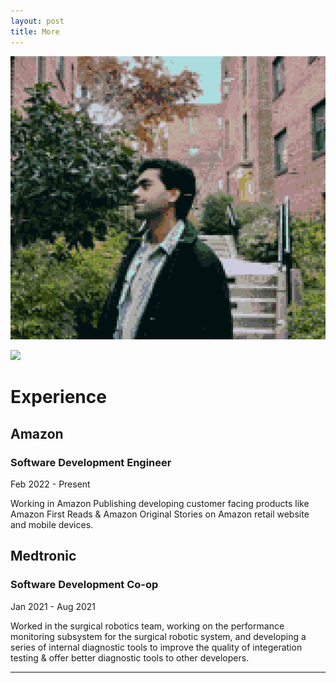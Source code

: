 ```yaml
---
layout: post
title: More
---
```

<img src="/assets/picture.jpg" class="me">

<a href="https://www.last.fm/user/mnk_400"><img src="https://lastfm-recently-played.vercel.app/api?user=mnk_400" height="auto" width="350px"/></a>


# Experience

## Amazon
### Software Development Engineer
Feb 2022 - Present

Working in Amazon Publishing developing customer facing products like Amazon First Reads & Amazon Original Stories on Amazon retail website and mobile devices.

## Medtronic
### Software Development Co-op
Jan 2021 - Aug 2021

Worked in the surgical robotics team, working on the performance monitoring subsystem for the surgical robotic system, and developing a series of internal diagnostic tools to improve the quality of integeration testing & offer better diagnostic tools to other developers.

---
